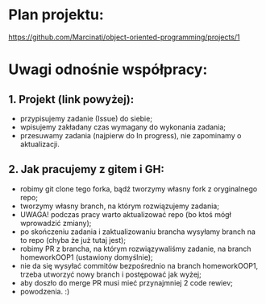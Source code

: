 # Plan projektu:

https://github.com/Marcinati/object-oriented-programming/projects/1

# Uwagi odnośnie współpracy:

## 1. Projekt (link powyżej):
* przypisujemy zadanie (Issue) do siebie;
* wpisujemy zakładany czas wymagany do wykonania zadania;
* przesuwamy zadania (najpierw do In progress), nie zapominamy o aktualizacji.

## 2. Jak pracujemy z gitem i GH:
* robimy git clone tego forka, bądź tworzymy własny fork z oryginalnego repo;
* tworzymy własny branch, na którym rozwiązujemy zadania;
* UWAGA! podczas pracy warto aktualizować repo (bo ktoś mógł wprowadzić zmiany);
* po skończeniu zadania i zaktualizowaniu brancha wysyłamy branch na to repo (chyba że już tutaj jest);
* robimy PR z brancha, na którym rozwiązywaliśmy zadanie, na branch homeworkOOP1 (ustawiony domyślnie);
* nie da się wysyłać commitów bezpośrednio na branch homeworkOOP1, trzeba utworzyć nowy branch i postępować jak wyżej;
* aby doszło do merge PR musi mieć przynajmniej 2 code rewiev;
* powodzenia. :)
